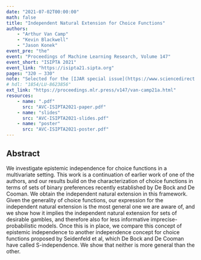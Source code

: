 ```yaml
---
date: "2021-07-02T00:00:00"
math: false
title: "Independent Natural Extension for Choice Functions"
authors:
    - "Arthur Van Camp"
    - "Kevin Blackwell"
    - "Jason Konek"
event_pre: "the"
event: "Proceedings of Machine Learning Research, Volume 147"
event_short: "ISIPTA 2021"
event_link: "https://isipta21.sipta.org"
pages: "320 – 330"
note: "Selected for the [IJAR special issue](https://www.sciencedirect.com/journal/international-journal-of-approximate-reasoning/special-issue/1019TQ12326)"
# hdl: "1854/LU-8623856"
ext_link: "https://proceedings.mlr.press/v147/van-camp21a.html"
resources:
    - name: ".pdf"
      src: "AVC-ISIPTA2021-paper.pdf"
    - name: "slides"
      src: "AVC-ISIPTA2021-slides.pdf"
    - name: "poster"
      src: "AVC-ISIPTA2021-poster.pdf"
---
```

## Abstract
We investigate epistemic independence for choice functions in a multivariate setting. This work is a continuation of earlier work of one of the authors, and our results build on the characterization of choice functions in terms of sets of binary preferences recently established by De Bock and De Cooman. We obtain the independent natural extension in this framework. Given the generality of choice functions, our expression for the independent natural extension is the most general one we are aware of, and we show how it implies the independent natural extension for sets of desirable gambles, and therefore also for less informative imprecise-probabilistic models. Once this is in place, we compare this concept of epistemic independence to another independence concept for choice functions proposed by Seidenfeld et al, which De Bock and De Cooman have called S-independence. We show that neither is more general than the other.